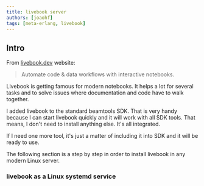 ```yaml
---
title: livebook server
authors: [joaohf]
tags: [meta-erlang, livebook]
---
```


## Intro

From [livebook.dev](https://livebook.dev) website:

> Automate code & data workflows with interactive notebooks.

Livebook is getting famous for modern notebooks. It helps a lot for several tasks
and to solve issues where documentation and code have to walk together.

I added livebook to the standard beamtools SDK. That is very handy because I can
start livebook quickly and it will work with all SDK tools. That means, I don't need
to install anything else. It's all integrated.

If I need one more tool, it's just a matter of including it into SDK and it will be
ready to use.

The following section is a step by step in order to install livebook in any modern Linux server.

### livebook as a Linux systemd service

